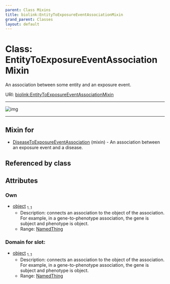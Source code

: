 ```yaml
---
parent: Class Mixins
title: biolink:EntityToExposureEventAssociationMixin
grand_parent: Classes
layout: default
---
```


# Class: EntityToExposureEventAssociationMixin


An association between some entity and an exposure event.

URI: [biolink:EntityToExposureEventAssociationMixin](https://w3id.org/biolink/vocab/EntityToExposureEventAssociationMixin)


---

![img](https://yuml.me/diagram/nofunky;dir:TB/class/[ExposureEvent],[ExposureEvent]%3Cobject%201..1-++[EntityToExposureEventAssociationMixin],[DiseaseToExposureEventAssociation]uses%20-.-%3E[EntityToExposureEventAssociationMixin],[DiseaseToExposureEventAssociation])

---


## Mixin for

 * [DiseaseToExposureEventAssociation](DiseaseToExposureEventAssociation.md) (mixin)  - An association between an exposure event and a disease.

## Referenced by class


## Attributes


### Own

 * [object](object.md)  <sub>1..1</sub>
     * Description: connects an association to the object of the association. For example, in a gene-to-phenotype association, the gene is subject and phenotype is object.
     * Range: [NamedThing](NamedThing.md)

### Domain for slot:

 * [object](object.md)  <sub>1..1</sub>
     * Description: connects an association to the object of the association. For example, in a gene-to-phenotype association, the gene is subject and phenotype is object.
     * Range: [NamedThing](NamedThing.md)
